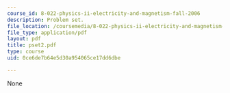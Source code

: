 ```yaml
---
course_id: 8-022-physics-ii-electricity-and-magnetism-fall-2006
description: Problem set.
file_location: /coursemedia/8-022-physics-ii-electricity-and-magnetism-fall-2006/0ce6de7b64e5d30a954065ce17dd6dbe_pset2.pdf
file_type: application/pdf
layout: pdf
title: pset2.pdf
type: course
uid: 0ce6de7b64e5d30a954065ce17dd6dbe

---
```

None